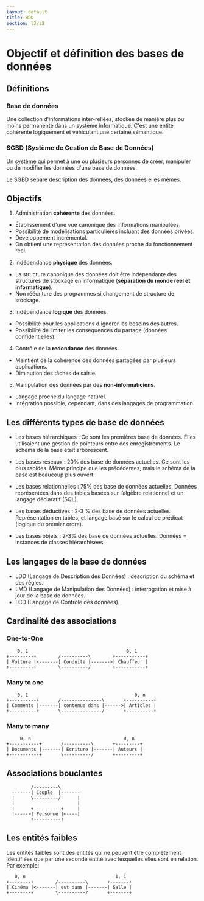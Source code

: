 ```yaml
---
layout: default
title: BDD
section: l3/s2
---
```


# Objectif et définition des bases de données

## Définitions

### Base de données

Une collection d'informations inter-reliées, stockée de manière plus ou moins
permanente dans un système informatique. C'est une entité cohérente logiquement
et véhiculant une certaine sémantique.

### SGBD (Système de Gestion de Base de Données)

Un système qui permet à une ou plusieurs personnes de créer, manipuler ou de
modifier les données d'une base de données.

Le SGBD sépare description des données, des données elles mêmes.

## Objectifs

1. Administration **cohérente** des données.
  * Établissement d'une vue canonique des informations manipulées.
  * Possibilité de modélisations particulières incluant des données privées.
  * Développement incrémental.
  * On obtient une représentation des données proche du fonctionnement réel.

2. Indépendance **physique** des données.
  * La structure canonique des données doit être indépendante des structures de
    stockage en informatique (**séparation du monde réel et informatique**).
  * Non réécriture des programmes si changement de structure de stockage.

3. Indépendance **logique** des données.
  * Possibilité pour les applications d'ignorer les besoins des autres.
  * Possibilité de limiter les conséquences du partage (données confidentielles).

4. Contrôle de la **redondance** des données.
  * Maintient de la cohérence des données partagées par plusieurs applications.
  * Diminution des tâches de saisie.

5. Manipulation des données par des **non-informaticiens**.
  * Langage proche du langage naturel.
  * Intégration possible, cependant, dans des langages de programmation.

## Les différents types de base de données

* Les bases hiérarchiques : Ce sont les premières base de données. Elles utilisaient
  une gestion  de pointeurs entre des  enregistrements. Le schéma de la base était
  arborescent.

* Les bases réseaux : 20% des base de données actuelles. Ce sont les plus rapides.
  Même principe que les précédentes, mais le  schéma de la base est beaucoup plus
  ouvert.

* Les bases relationnelles : 75% des base de données actuelles. Données représentées
  dans des tables basées sur l’algèbre relationnel et un langage déclaratif (SQL).

* Les bases déductives : 2-3 % des base de données actuelles. Représentation en
  tables, et langage basé sur le calcul de prédicat (logique du premier ordre).

* Les bases objets : 2-3% des base de données actuelles. Données = instances de
  classes hiérarchisées.

## Les langages de la base de données

* LDD (Langage de Description des Données) : description du schéma et des règles.
* LMD (Langage de Manipulation des Données) : interrogation et mise à jour de la
  base de données.
* LCD (Langage de Contrôle des données).

## Cardinalité des associations

### One-to-One

~~~
    0, 1                                    0, 1
+---------+        /----------\        +-----------+
| Voiture |<-------| Conduite |------->| Chauffeur |
+---------+        \----------/        +-----------+
~~~

### Many to one

~~~
    0, 1                                       0, n
+----------+       /---------------\       +----------+
| Comments |-------| contenue dans |------>| Articles |
+----------+       \---------------/       +----------+
~~~

### Many to many

~~~
     0, n                                  0, n
+-----------+       /----------\       +---------+
| Documents |-------| Ecriture |-------| Auteurs |
+-----------+       \----------/       +---------+
~~~

## Associations bouclantes

~~~
         /---------\
  -------| Couple  |-------
  |      \---------/      |
  |                       |
  |      +----------+     |
  |----->| Personne |<----|
         +----------+
~~~

## Les entités faibles

Les entités faibles sont des entités qui ne peuvent être complètement identifiées
que par une seconde entité avec lesquelles elles sont en relation. Par exemple:

~~~
   0, n                                 1, 1
+--------+        /----------\       +-------+
| Cinéma |<-------| est dans |-------| Salle |
+--------+        \----------/       +-------+
~~~
